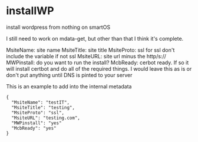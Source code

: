 # installWP
install wordpress from nothing on smartOS 

I still need to work on mdata-get, but other than that I think it's complete. 

MsiteName: site name
MsiteTitle: site title
MsiteProto: ssl for ssl don't include the variable if not ssl
MsiteURL: site url minus the http/s://
MWPinstall: do you want to run the install?
McbReady: cerbot ready. If so it will install certbot and do all of the required things. I would leave this as is or don't put anything until DNS is pinted to your server

This is an example to add into the internal metadata
```
{
  "MsiteName": "testIT",
  "MsiteTitle": "testing",
  "MsiteProto": "ssl",
  "MsiteURL": "testing.com",
  "MWPinstall": "yes"
  "McbReady": "yes"
}
```
